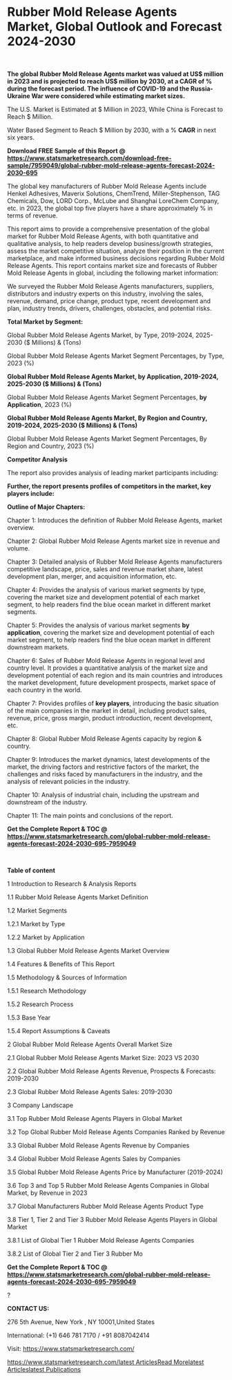 <h1>Rubber Mold Release Agents Market, Global Outlook and Forecast 2024-2030</h1><br/><p><strong>The global Rubber Mold Release Agents market was valued at US$ million in 2023 and is projected to reach US$ million by 2030, at a <strong>CAGR</strong> of % during the forecast period. The influence of COVID-19 and the Russia-Ukraine War were considered while estimating market sizes.</strong></p>
 
 
 
 <p>The U.S. Market is Estimated at $ Million in 2023, While China is Forecast to Reach $ Million.</p>
 
 
 
 <p>Water Based Segment to Reach $ Million by 2030, with a % <strong>CAGR</strong> in next six years.</p>
 
 
 
 <p><strong>Download FREE Sample of this Report @ <a href="https://www.statsmarketresearch.com/download-free-sample/7959049/global-rubber-mold-release-agents-forecast-2024-2030-695">https://www.statsmarketresearch.com/download-free-sample/7959049/global-rubber-mold-release-agents-forecast-2024-2030-695</a></strong></p>
 
 
 
 <p>The global key manufacturers of Rubber Mold Release Agents include Henkel Adhesives, Maverix Solutions, ChemTrend, Miller-Stephenson, TAG Chemicals, Dow, LORD Corp., McLube and Shanghai LoreChem Company, etc. in 2023, the global top five players have a share approximately % in terms of revenue.</p>
 
 
 
 <p>This report aims to provide a comprehensive presentation of the global market for Rubber Mold Release Agents, with both quantitative and qualitative analysis, to help readers develop business/growth strategies, assess the market competitive situation, analyze their position in the current marketplace, and make informed business decisions regarding Rubber Mold Release Agents. This report contains market size and forecasts of Rubber Mold Release Agents in global, including the following market information:</p>
 
 
 
 <p>We surveyed the Rubber Mold Release Agents manufacturers, suppliers, distributors and industry experts on this industry, involving the sales, revenue, demand, price change, product type, recent development and plan, industry trends, drivers, challenges, obstacles, and potential risks.</p>
 
 
 
 <p><strong>Total Market by Segment:</strong></p>
 
 
 
 <p>Global Rubber Mold Release Agents Market, by Type, 2019-2024, 2025-2030 ($ Millions) & (Tons)</p>
 
 
 
 <p>Global Rubber Mold Release Agents Market Segment Percentages, by Type, 2023 (%)</p>
 
 
 
 <p><strong>Global Rubber Mold Release Agents Market, <strong>by Application</strong>, 2019-2024, 2025-2030 ($ Millions) & (Tons)</strong></p>
 
 
 
 <p>Global Rubber Mold Release Agents Market Segment Percentages, <strong>by Application</strong>, 2023 (%)</p>
 
 
 
 <p><strong>Global Rubber Mold Release Agents Market, By Region and Country, 2019-2024, 2025-2030 ($ Millions) & (Tons)</strong></p>
 
 
 
 <p>Global Rubber Mold Release Agents Market Segment Percentages, By Region and Country, 2023 (%)</p>
 
 
 
 <p><strong>Competitor Analysis</strong></p>
 
 
 
 <p>The report also provides analysis of leading market participants including:</p>
 
 
 
 <p><strong>Further, the report presents profiles of competitors in the market, <strong>key players</strong> include:</strong></p>
 
 
 
 <p><strong>Outline of Major Chapters:</strong></p>
 
 
 
 <p>Chapter 1: Introduces the definition of Rubber Mold Release Agents, market overview.</p>
 
 
 
 <p>Chapter 2: Global Rubber Mold Release Agents market size in revenue and volume.</p>
 
 
 
 <p>Chapter 3: Detailed analysis of Rubber Mold Release Agents manufacturers competitive landscape, price, sales and revenue market share, latest development plan, merger, and acquisition information, etc.</p>
 
 
 
 <p>Chapter 4: Provides the analysis of various market segments by type, covering the market size and development potential of each market segment, to help readers find the blue ocean market in different market segments.</p>
 
 
 
 <p>Chapter 5: Provides the analysis of various market segments <strong>by application</strong>, covering the market size and development potential of each market segment, to help readers find the blue ocean market in different downstream markets.</p>
 
 
 
 <p>Chapter 6: Sales of Rubber Mold Release Agents in regional level and country level. It provides a quantitative analysis of the market size and development potential of each region and its main countries and introduces the market development, future development prospects, market space of each country in the world.</p>
 
 
 
 <p>Chapter 7: Provides profiles of <strong>key players</strong>, introducing the basic situation of the main companies in the market in detail, including product sales, revenue, price, gross margin, product introduction, recent development, etc.</p>
 
 
 
 <p>Chapter 8: Global Rubber Mold Release Agents capacity by region & country.</p>
 
 
 
 <p>Chapter 9: Introduces the market dynamics, latest developments of the market, the driving factors and restrictive factors of the market, the challenges and risks faced by manufacturers in the industry, and the analysis of relevant policies in the industry.</p>
 
 
 
 <p>Chapter 10: Analysis of industrial chain, including the upstream and downstream of the industry.</p>
 
 
 
 <p>Chapter 11: The main points and conclusions of the report.</p>
 
 
 
 <div><b>Get the Complete Report & TOC @ <a href="https://www.statsmarketresearch.com/global-rubber-mold-release-agents-forecast-2024-2030-695-7959049">https://www.statsmarketresearch.com/global-rubber-mold-release-agents-forecast-2024-2030-695-7959049</a></b></div>
 
 
 
 <p><br />
 
 <b>Table of content</b></p>
 
 
 
 <p>1 Introduction to Research & Analysis Reports<br />
 
 1.1 Rubber Mold Release Agents Market Definition<br />
 
 1.2 Market Segments<br />
 
 1.2.1 Market by Type<br />
 
 1.2.2 Market by Application<br />
 
 1.3 Global Rubber Mold Release Agents Market Overview<br />
 
 1.4 Features & Benefits of This Report<br />
 
 1.5 Methodology & Sources of Information<br />
 
 1.5.1 Research Methodology<br />
 
 1.5.2 Research Process<br />
 
 1.5.3 Base Year<br />
 
 1.5.4 Report Assumptions & Caveats<br />
 
 2 Global Rubber Mold Release Agents Overall Market Size<br />
 
 2.1 Global Rubber Mold Release Agents Market Size: 2023 VS 2030<br />
 
 2.2 Global Rubber Mold Release Agents Revenue, Prospects & Forecasts: 2019-2030<br />
 
 2.3 Global Rubber Mold Release Agents Sales: 2019-2030<br />
 
 3 Company Landscape<br />
 
 3.1 Top Rubber Mold Release Agents Players in Global Market<br />
 
 3.2 Top Global Rubber Mold Release Agents Companies Ranked by Revenue<br />
 
 3.3 Global Rubber Mold Release Agents Revenue by Companies<br />
 
 3.4 Global Rubber Mold Release Agents Sales by Companies<br />
 
 3.5 Global Rubber Mold Release Agents Price by Manufacturer (2019-2024)<br />
 
 3.6 Top 3 and Top 5 Rubber Mold Release Agents Companies in Global Market, by Revenue in 2023<br />
 
 3.7 Global Manufacturers Rubber Mold Release Agents Product Type<br />
 
 3.8 Tier 1, Tier 2 and Tier 3 Rubber Mold Release Agents Players in Global Market<br />
 
 3.8.1 List of Global Tier 1 Rubber Mold Release Agents Companies<br />
 
 3.8.2 List of Global Tier 2 and Tier 3 Rubber Mo</p>
 
 
 
 <div><b>Get the Complete Report & TOC @ <a href="https://www.statsmarketresearch.com/global-rubber-mold-release-agents-forecast-2024-2030-695-7959049">https://www.statsmarketresearch.com/global-rubber-mold-release-agents-forecast-2024-2030-695-7959049</a></b></div>
 
 
 
 <p>? </p>
 
 
 
 <p><b>CONTACT US:</b><br />
 
 276 5th Avenue, New York , NY 10001,United States<br />
 
 International: (+1) 646 781 7170 / +91 8087042414<br />
 
 Visit: <a href="https://www.statsmarketresearch.com/">https://www.statsmarketresearch.com/</a><br />
 
 <a href="https://gyeongbokgung.com">https://www.statsmarketresearch.com/</a><a href="https://hallyeomaritime.com">latest Articles</a><a href="https://jingwansa.com">Read More</a><a href="https://nguoiviet.jp/">latest Articles</a><a href="https://www.intelmarketresearch.com/">latest Publications</a></p>